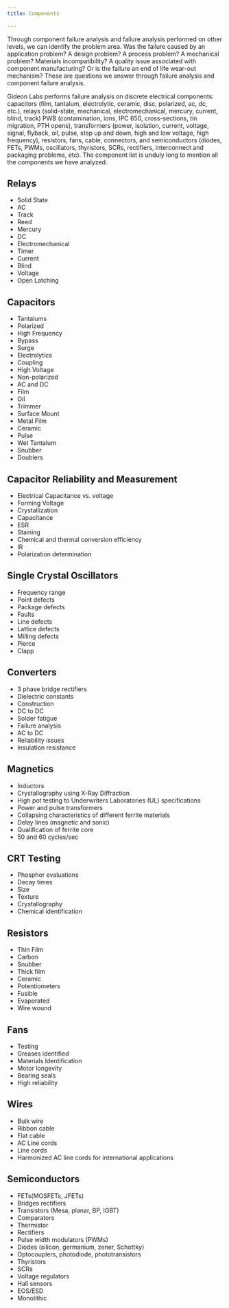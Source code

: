 ```yaml
---
title: Components

---
```

Through component failure analysis and failure analysis performed on other levels, we can identify the problem area. Was the failure caused by an application problem? A design problem? A process problem? A mechanical problem? Materials incompatibility? A quality issue associated with component manufacturing? Or is the failure an end of life wear-out mechanism? These are questions we answer through failure analysis and component failure analysis.

Gideon Labs performs failure analysis on discrete electrical components: capacitors (film, tantalum, electrolytic, ceramic, disc, polarized, ac, dc, etc.), relays (solid-state, mechanical, electromechanical, mercury, current, blind, track) PWB (contamination, ions, IPC 650, cross-sections, tin migration, PTH opens), transformers (power, isolation, current, voltage, signal, flyback, oil, pulse, step up and down, high and low voltage, high frequency), resistors, fans, cable, connectors, and semiconductors (diodes, FETs, PWMs, oscillators, thyristors, SCRs, rectifiers, interconnect and packaging problems, etc). The component list is unduly long to mention all the components we have analyzed.

## Relays

* Solid State
* AC
* Track
* Reed
* Mercury
* DC
* Electromechanical
* Timer
* Current
* Blind
* Voltage
* Open Latching

## Capacitors

* Tantalums
* Polarized
* High Frequency
* Bypass
* Surge
* Electrolytics
* Coupling
* High Voltage
* Non-polarized
* AC and DC
* Film
* Oil
* Trimmer
* Surface Mount
* Metal Film
* Ceramic
* Pulse
* Wet Tantalum
* Snubber
* Doublers

## Capacitor Reliability and Measurement

* Electrical Capacitance vs. voltage
* Forming Voltage
* Crystallization
* Capacitance
* ESR
* Staining
* Chemical and thermal conversion efficiency
* IR
* Polarization determination

## Single Crystal Oscillators

* Frequency range
* Point defects
* Package defects
* Faults
* Line defects
* Lattice defects
* Milling defects
* Pierce
* Clapp

## Converters

* 3 phase bridge rectifiers
* Dielectric constants
* Construction
* DC to DC
* Solder fatigue
* Failure analysis
* AC to DC
* Reliability issues
* Insulation resistance

## Magnetics

* Inductors
* Crystallography using X-Ray Diffraction
* High pot testing to Underwriters Laboratories (UL) specifications
* Power and pulse transformers
* Collapsing characteristics of different ferrite materials
* Delay lines (magnetic and sonic)
* Qualification of ferrite core
* 50 and 60 cycles/sec

## CRT Testing

* Phosphor evaluations
* Decay times
* Size
* Texture
* Crystallography
* Chemical identification

## Resistors

* Thin Film
* Carbon
* Snubber
* Thick film
* Ceramic
* Potentiometers
* Fusible
* Evaporated
* Wire wound

## Fans

* Testing
* Greases identified
* Materials Identification
* Motor longevity
* Bearing seals
* High reliability

## Wires

* Bulk wire
* Ribbon cable
* Flat cable
* AC Line cords
* Line cords
* Harmonized AC line cords for international applications

## Semiconductors

* FETs(MOSFETs, JFETs)
* Bridges rectifiers
* Transistors (Mesa, planar, BP, IGBT)
* Comparators
* Thermistor
* Rectifiers
* Pulse width modulators (PWMs)
* Diodes (silicon, germanium, zener, Schottky)
* Optocouplers, photodiode, phototransistors
* Thyristors
* SCRs
* Voltage regulators
* Hall sensors
* EOS/ESD
* Monolithic